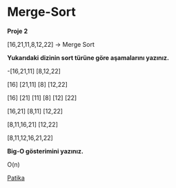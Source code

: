 # Merge-Sort

**Proje 2**

[16,21,11,8,12,22] -> Merge Sort

**Yukarıdaki dizinin sort türüne göre aşamalarını yazınız.**

-[16,21,11] [8,12,22]

[16] [21,11] [8] [12,22]

[16] [21] [11] [8] [12] [22] 

[16,21]  [8,11]  [12,22]

[8,11,16,21] [12,22]

[8,11,12,16,21,22]

**Big-O gösterimini yazınız.**

O(n)


[Patika](www.patika.dev)
